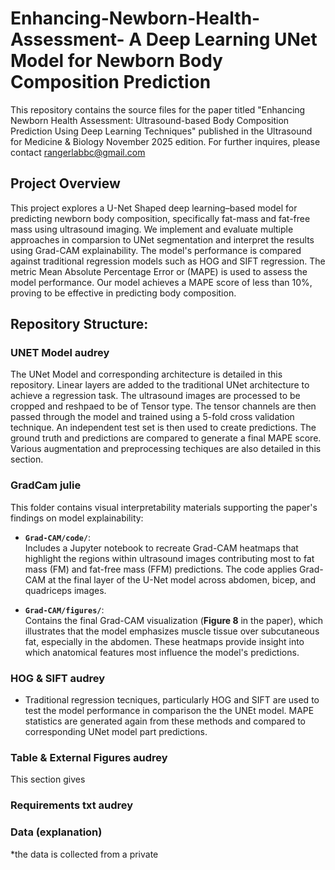 # Enhancing-Newborn-Health-Assessment- A Deep Learning UNet Model for Newborn Body Composition Prediction
This repository contains the source files for the paper titled "Enhancing Newborn Health Assessment: Ultrasound-based Body Composition Prediction Using Deep Learning Techniques" published in the Ultrasound for Medicine &amp; Biology November 2025 edition. For further inquires, please contact rangerlabbc@gmail.com

## Project Overview

This project explores a U-Net Shaped deep learning–based model for predicting newborn body composition, specifically fat-mass and fat-free mass using ultrasound imaging.
We implement and evaluate multiple approaches in comparsion to UNet segmentation and interpret the results using Grad-CAM explainability. The model's performance is compared against traditional regression models such as HOG and SIFT regression. The metric Mean Absolute Percentage Error or (MAPE) is used to assess the model performance. Our model achieves a MAPE score of less than 10%, proving to be effective in predicting body composition.

## Repository Structure: 
### UNET Model audrey
The UNet Model and corresponding architecture is detailed in this repository. Linear layers are added to the traditional UNet architecture to achieve a regression task. The ultrasound images are processed to be cropped and reshpaed to be of Tensor type. The tensor channels are then passed through the model and trained using a 5-fold cross validation technique. An independent test set is then used to create predictions. The ground truth and predictions are compared to generate a final MAPE score. Various augmentation and preprocessing techiques are also detailed in this section. 

### GradCam julie
This folder contains visual interpretability materials supporting the paper's findings on model explainability:

- **`Grad-CAM/code/`**:  
  Includes a Jupyter notebook to recreate Grad-CAM heatmaps that highlight the regions within ultrasound images contributing most to fat mass (FM) and fat-free mass (FFM) predictions. The code applies Grad-CAM at the final layer of the U-Net model across abdomen, bicep, and quadriceps images.

- **`Grad-CAM/figures/`**:  
  Contains the final Grad-CAM visualization (**Figure 8** in the paper), which illustrates that the model emphasizes muscle tissue over subcutaneous fat, especially in the abdomen. These heatmaps provide insight into which anatomical features most influence the model's predictions.
  
### HOG & SIFT audrey
- Traditional regression tecniques, particularly HOG and SIFT are used to test the model performance in comparison the the UNEt model. MAPE statistics are generated again from these methods and compared to corresponding UNet model part predictions.

### Table & External Figures audrey
This section gives 

### Requirements txt audrey
 

### Data (explanation) 

*the data is collected from a private 
